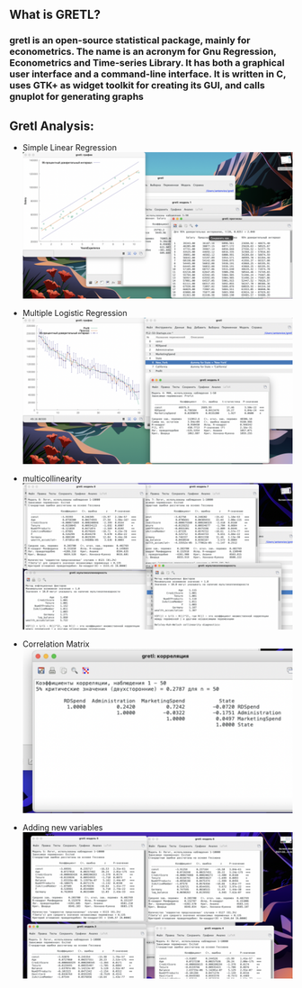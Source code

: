 ## What is GRETL?
### gretl is an open-source statistical package, mainly for econometrics. The name is an acronym for Gnu Regression, Econometrics and Time-series Library. It has both a graphical user interface and a command-line interface. It is written in C, uses GTK+ as widget toolkit for creating its GUI, and calls gnuplot for generating graphs

## Gretl Analysis:
* Simple Linear Regression
![LR](https://github.com/anton96vice/Portfolio/blob/main/Projects/GRETL/Screen%20Shot%202021-02-13%20at%201.00.56%20PM.png)

* Multiple Logistic Regression
![MLR](https://github.com/anton96vice/Portfolio/blob/main/Projects/GRETL/Screen%20Shot%202021-02-13%20at%201.39.35%20PM.png)

* multicollinearity
![MCL](https://github.com/anton96vice/Portfolio/blob/main/Projects/GRETL/multicorr.png)

* Correlation Matrix
![corr](https://github.com/anton96vice/Portfolio/blob/main/Projects/GRETL/corr.png)

* Adding new variables 
![var](https://github.com/anton96vice/Portfolio/blob/main/Projects/GRETL/new%20var.png)
